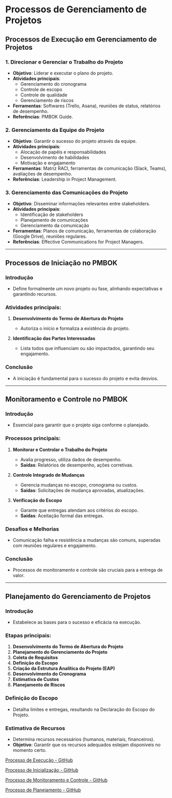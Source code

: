# Processos de Gerenciamento de Projetos

## Processos de Execução em Gerenciamento de Projetos

### 1. Direcionar e Gerenciar o Trabalho do Projeto
- **Objetivo**: Liderar e executar o plano do projeto.
- **Atividades principais**:
  - Gerenciamento do cronograma
  - Controle de escopo
  - Controle de qualidade
  - Gerenciamento de riscos
- **Ferramentas**: Softwares (Trello, Asana), reuniões de status, relatórios de desempenho.
- **Referências**: PMBOK Guide.

### 2. Gerenciamento da Equipe do Projeto
- **Objetivo**: Garantir o sucesso do projeto através da equipe.
- **Atividades principais**:
  - Alocação de papéis e responsabilidades
  - Desenvolvimento de habilidades
  - Motivação e engajamento
- **Ferramentas**: Matriz RACI, ferramentas de comunicação (Slack, Teams), avaliações de desempenho.
- **Referências**: Leadership in Project Management.

### 3. Gerenciamento das Comunicações do Projeto
- **Objetivo**: Disseminar informações relevantes entre stakeholders.
- **Atividades principais**:
  - Identificação de stakeholders
  - Planejamento de comunicações
  - Gerenciamento da comunicação
- **Ferramentas**: Planos de comunicação, ferramentas de colaboração (Google Drive), reuniões regulares.
- **Referências**: Effective Communications for Project Managers.

---

## Processos de Iniciação no PMBOK

### Introdução
- Define formalmente um novo projeto ou fase, alinhando expectativas e garantindo recursos.

### Atividades principais:
1. **Desenvolvimento do Termo de Abertura do Projeto**
   - Autoriza o início e formaliza a existência do projeto.
   
2. **Identificação das Partes Interessadas**
   - Lista todos que influenciam ou são impactados, garantindo seu engajamento.

### Conclusão
- A iniciação é fundamental para o sucesso do projeto e evita desvios.

---

## Monitoramento e Controle no PMBOK

### Introdução
- Essencial para garantir que o projeto siga conforme o planejado.

### Processos principais:
1. **Monitorar e Controlar o Trabalho do Projeto**
   - Avalia progresso, utiliza dados de desempenho.
   - **Saídas**: Relatórios de desempenho, ações corretivas.

2. **Controle Integrado de Mudanças**
   - Gerencia mudanças no escopo, cronograma ou custos.
   - **Saídas**: Solicitações de mudança aprovadas, atualizações.

3. **Verificação do Escopo**
   - Garante que entregas atendam aos critérios do escopo.
   - **Saídas**: Aceitação formal das entregas.

### Desafios e Melhorias
- Comunicação falha e resistência a mudanças são comuns, superadas com reuniões regulares e engajamento.

### Conclusão
- Processos de monitoramento e controle são cruciais para a entrega de valor.

---

## Planejamento do Gerenciamento de Projetos

### Introdução
- Estabelece as bases para o sucesso e eficácia na execução.

### Etapas principais:
1. **Desenvolvimento do Termo de Abertura do Projeto**
2. **Planejamento do Gerenciamento do Projeto**
3. **Coleta de Requisitos**
4. **Definição do Escopo**
5. **Criação da Estrutura Analítica do Projeto (EAP)**
6. **Desenvolvimento do Cronograma**
7. **Estimativa de Custos**
8. **Planejamento de Riscos**

### Definição do Escopo
- Detalha limites e entregas, resultando na Declaração do Escopo do Projeto.

### Estimativa de Recursos
- Determina recursos necessários (humanos, materiais, financeiros).
- **Objetivo**: Garantir que os recursos adequados estejam disponíveis no momento certo.

[Processo de Execução - GitHub](https://github.com/Lupalufa/gestao_processos_pmbok/blob/main/processo_execucao/processo_execucao.md)

[Processo de Inicialização - GitHub](https://github.com/Lupalufa/gestao_processos_pmbok/blob/main/processo_inicializacao/processo_inicializacao.md)

[Processo de Monitoramento e Controle - GitHub](https://github.com/Lupalufa/gestao_processos_pmbok/blob/main/processo_monitoramento_controle/processo_monitoramento_controle.md)

[Processo de Planejamento - GitHub](https://github.com/Lupalufa/gestao_processos_pmbok/blob/main/processo_planejamento/processo_planejamento.md)
